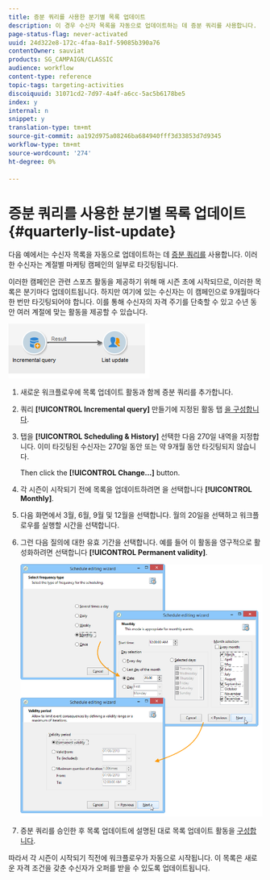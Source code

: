 ```yaml
---
title: 증분 쿼리를 사용한 분기별 목록 업데이트
description: 이 경우 수신자 목록을 자동으로 업데이트하는 데 증분 쿼리를 사용합니다.
page-status-flag: never-activated
uuid: 24d322e8-172c-4faa-8a1f-59085b390a76
contentOwner: sauviat
products: SG_CAMPAIGN/CLASSIC
audience: workflow
content-type: reference
topic-tags: targeting-activities
discoiquuid: 31071cd2-7d97-4a4f-a6cc-5ac5b6178be5
index: y
internal: n
snippet: y
translation-type: tm+mt
source-git-commit: aa192d975a08246ba684940fff3d33853d7d9345
workflow-type: tm+mt
source-wordcount: '274'
ht-degree: 0%

---
```



# 증분 쿼리를 사용한 분기별 목록 업데이트 {#quarterly-list-update}

다음 예에서는 수신자 목록을 자동으로 업데이트하는 데 [증분 쿼리를](../../workflow/using/incremental-query.md) 사용합니다. 이러한 수신자는 계절별 마케팅 캠페인의 일부로 타깃팅됩니다.

이러한 캠페인은 관련 스포츠 활동을 제공하기 위해 매 시즌 초에 시작되므로, 이러한 목록은 분기마다 업데이트됩니다. 하지만 여기에 있는 수신자는 이 캠페인으로 9개월마다 한 번만 타깃팅되어야 합니다. 이를 통해 수신자의 자격 주기를 단축할 수 있고 수년 동안 여러 계절에 맞는 활동을 제공할 수 있습니다.

![](assets/incremental_query_example.png)

1. 새로운 워크플로우에 목록 업데이트 활동과 함께 증분 쿼리를 추가합니다.
1. 쿼리 **[!UICONTROL Incremental query]** 만들기에 지정된 활동 탭 [을 구성합니다](../../workflow/using/query.md#creating-a-query).
1. 탭을 **[!UICONTROL Scheduling & History]** 선택한 다음 270일 내역을 지정합니다. 이미 타깃팅된 수신자는 270일 동안 또는 약 9개월 동안 타깃팅되지 않습니다.

   Then click the **[!UICONTROL Change...]** button.

1. 각 시즌이 시작되기 전에 목록을 업데이트하려면 을 선택합니다 **[!UICONTROL Monthly]**.
1. 다음 화면에서 3월, 6월, 9월 및 12월을 선택합니다. 월의 20일을 선택하고 워크플로우를 실행할 시간을 선택합니다.
1. 그런 다음 질의에 대한 유효 기간을 선택합니다. 예를 들어 이 활동을 영구적으로 활성화하려면 선택합니다 **[!UICONTROL Permanent validity]**.

   ![](assets/incremental_query_example_2.png)

1. 증분 쿼리를 승인한 후 목록 업데이트에 설명된 대로 목록 업데이트 활동을 [구성합니다](../../workflow/using/list-update.md).

따라서 각 시즌이 시작되기 직전에 워크플로우가 자동으로 시작됩니다. 이 목록은 새로운 자격 조건을 갖춘 수신자가 오퍼를 받을 수 있도록 업데이트됩니다.
